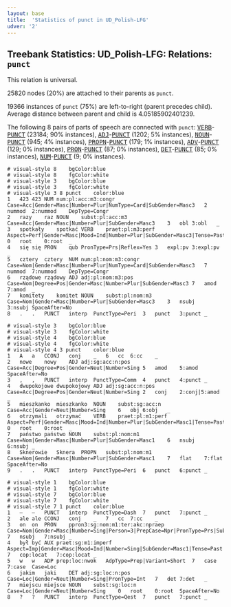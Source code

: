 ```yaml
---
layout: base
title:  'Statistics of punct in UD_Polish-LFG'
udver: '2'
---
```


## Treebank Statistics: UD_Polish-LFG: Relations: `punct`

This relation is universal.

25820 nodes (20%) are attached to their parents as `punct`.

19366 instances of `punct` (75%) are left-to-right (parent precedes child).
Average distance between parent and child is 4.05185902401239.

The following 8 pairs of parts of speech are connected with `punct`: <tt><a href="pl_lfg-pos-VERB.html">VERB</a></tt>-<tt><a href="pl_lfg-pos-PUNCT.html">PUNCT</a></tt> (23184; 90% instances), <tt><a href="pl_lfg-pos-ADJ.html">ADJ</a></tt>-<tt><a href="pl_lfg-pos-PUNCT.html">PUNCT</a></tt> (1202; 5% instances), <tt><a href="pl_lfg-pos-NOUN.html">NOUN</a></tt>-<tt><a href="pl_lfg-pos-PUNCT.html">PUNCT</a></tt> (945; 4% instances), <tt><a href="pl_lfg-pos-PROPN.html">PROPN</a></tt>-<tt><a href="pl_lfg-pos-PUNCT.html">PUNCT</a></tt> (179; 1% instances), <tt><a href="pl_lfg-pos-ADV.html">ADV</a></tt>-<tt><a href="pl_lfg-pos-PUNCT.html">PUNCT</a></tt> (129; 0% instances), <tt><a href="pl_lfg-pos-PRON.html">PRON</a></tt>-<tt><a href="pl_lfg-pos-PUNCT.html">PUNCT</a></tt> (87; 0% instances), <tt><a href="pl_lfg-pos-DET.html">DET</a></tt>-<tt><a href="pl_lfg-pos-PUNCT.html">PUNCT</a></tt> (85; 0% instances), <tt><a href="pl_lfg-pos-NUM.html">NUM</a></tt>-<tt><a href="pl_lfg-pos-PUNCT.html">PUNCT</a></tt> (9; 0% instances).


~~~ conllu
# visual-style 8	bgColor:blue
# visual-style 8	fgColor:white
# visual-style 3	bgColor:blue
# visual-style 3	fgColor:white
# visual-style 3 8 punct	color:blue
1	423	423	NUM	num:pl:acc:m3:congr	Case=Acc|Gender=Masc|Number=Plur|NumType=Card|SubGender=Masc3	2	nummod	2:nummod	DepType=Congr
2	razy	raz	NOUN	subst:pl:acc:m3	Case=Acc|Gender=Masc|Number=Plur|SubGender=Masc3	3	obl	3:obl	_
3	spotkały	spotkać	VERB	praet:pl:m3:perf	Aspect=Perf|Gender=Masc|Mood=Ind|Number=Plur|SubGender=Masc3|Tense=Past|VerbForm=Fin|Voice=Act	0	root	0:root	_
4	się	się	PRON	qub	PronType=Prs|Reflex=Yes	3	expl:pv	3:expl:pv	_
5	cztery	cztery	NUM	num:pl:nom:m3:congr	Case=Nom|Gender=Masc|Number=Plur|NumType=Card|SubGender=Masc3	7	nummod	7:nummod	DepType=Congr
6	rządowe	rządowy	ADJ	adj:pl:nom:m3:pos	Case=Nom|Degree=Pos|Gender=Masc|Number=Plur|SubGender=Masc3	7	amod	7:amod	_
7	komitety	komitet	NOUN	subst:pl:nom:m3	Case=Nom|Gender=Masc|Number=Plur|SubGender=Masc3	3	nsubj	3:nsubj	SpaceAfter=No
8	.	.	PUNCT	interp	PunctType=Peri	3	punct	3:punct	_

~~~


~~~ conllu
# visual-style 3	bgColor:blue
# visual-style 3	fgColor:white
# visual-style 4	bgColor:blue
# visual-style 4	fgColor:white
# visual-style 4 3 punct	color:blue
1	A	a	CCONJ	conj	_	6	cc	6:cc	_
2	nowe	nowy	ADJ	adj:sg:acc:n:pos	Case=Acc|Degree=Pos|Gender=Neut|Number=Sing	5	amod	5:amod	SpaceAfter=No
3	,	,	PUNCT	interp	PunctType=Comm	4	punct	4:punct	_
4	dwupokojowe	dwupokojowy	ADJ	adj:sg:acc:n:pos	Case=Acc|Degree=Pos|Gender=Neut|Number=Sing	2	conj	2:conj|5:amod	_
5	mieszkanko	mieszkanko	NOUN	subst:sg:acc:n	Case=Acc|Gender=Neut|Number=Sing	6	obj	6:obj	_
6	otrzymali	otrzymać	VERB	praet:pl:m1:perf	Aspect=Perf|Gender=Masc|Mood=Ind|Number=Plur|SubGender=Masc1|Tense=Past|VerbForm=Fin|Voice=Act	0	root	0:root	_
7	państwo	państwo	NOUN	subst:pl:nom:m1	Case=Nom|Gender=Masc|Number=Plur|SubGender=Masc1	6	nsubj	6:nsubj	_
8	Sknerowie	Sknera	PROPN	subst:pl:nom:m1	Case=Nom|Gender=Masc|Number=Plur|SubGender=Masc1	7	flat	7:flat	SpaceAfter=No
9	.	.	PUNCT	interp	PunctType=Peri	6	punct	6:punct	_

~~~


~~~ conllu
# visual-style 1	bgColor:blue
# visual-style 1	fgColor:white
# visual-style 7	bgColor:blue
# visual-style 7	fgColor:white
# visual-style 7 1 punct	color:blue
1	–	–	PUNCT	interp	PunctType=Dash	7	punct	7:punct	_
2	ale	ale	CCONJ	conj	_	7	cc	7:cc	_
3	on	on	PRON	ppron3:sg:nom:m1:ter:akc:npraep	Case=Nom|Gender=Masc|Number=Sing|Person=3|PrepCase=Npr|PronType=Prs|SubGender=Masc1|Variant=Long	7	nsubj	7:nsubj	_
4	był	być	AUX	praet:sg:m1:imperf	Aspect=Imp|Gender=Masc|Mood=Ind|Number=Sing|SubGender=Masc1|Tense=Past|VerbForm=Fin|Voice=Act	7	cop:locat	7:cop:locat	_
5	w	w	ADP	prep:loc:nwok	AdpType=Prep|Variant=Short	7	case	7:case	Case=Loc
6	jakim	jaki	DET	adj:sg:loc:n:pos	Case=Loc|Gender=Neut|Number=Sing|PronType=Int	7	det	7:det	_
7	miejscu	miejsce	NOUN	subst:sg:loc:n	Case=Loc|Gender=Neut|Number=Sing	0	root	0:root	SpaceAfter=No
8	?	?	PUNCT	interp	PunctType=Qest	7	punct	7:punct	_

~~~


